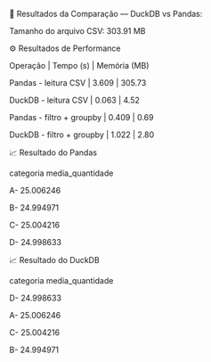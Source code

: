 🧪 Resultados da Comparação — DuckDB vs Pandas:

Tamanho do arquivo CSV: 303.91 MB

⚙️ Resultados de Performance

Operação |	Tempo (s) |	Memória (MB)

Pandas - leitura CSV |	3.609 |	305.73

DuckDB - leitura CSV |	0.063 |	4.52

Pandas - filtro + groupby |	0.409 |	0.69

DuckDB - filtro + groupby |	1.022 |	2.80


📈 Resultado do Pandas

categoria  media_quantidade

A-   25.006246

B-   24.994971

C-   25.004216

D-   24.998633

📈 Resultado do DuckDB

categoria  media_quantidade

D-        24.998633

A-        25.006246

C-        25.004216

B-        24.994971
